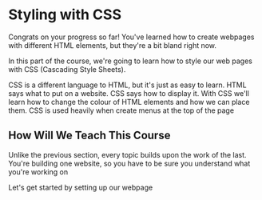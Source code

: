 # Styling with CSS

Congrats on your progress so far! You've learned how to create webpages with different HTML elements, but they're a bit bland right now.

In this part of the course, we're going to learn how to style our web pages with CSS (Cascading Style Sheets).

CSS is a different language to HTML, but it's just as easy to learn. HTML says what to put on a website. CSS says how to display it. With CSS we'll learn how to change the colour of HTML elements and how we can place them. CSS is used heavily when create menus at the top of the page

## How Will We Teach This Course

Unlike the previous section, every topic builds upon the work of the last. You're building one website, so you have to be sure you understand what you're working on

Let's get started by setting up our webpage